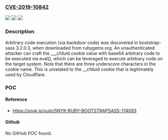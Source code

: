 ### [CVE-2019-10842](https://cve.mitre.org/cgi-bin/cvename.cgi?name=CVE-2019-10842)
![](https://img.shields.io/static/v1?label=Product&message=n%2Fa&color=blue)
![](https://img.shields.io/static/v1?label=Version&message=n%2Fa&color=blue)
![](https://img.shields.io/static/v1?label=Vulnerability&message=n%2Fa&color=brighgreen)

### Description

Arbitrary code execution (via backdoor code) was discovered in bootstrap-sass 3.2.0.3, when downloaded from rubygems.org. An unauthenticated attacker can craft the ___cfduid cookie value with base64 arbitrary code to be executed via eval(), which can be leveraged to execute arbitrary code on the target system. Note that there are three underscore characters in the cookie name. This is unrelated to the __cfduid cookie that is legitimately used by Cloudflare.

### POC

#### Reference
- https://snyk.io/vuln/SNYK-RUBY-BOOTSTRAPSASS-174093

#### Github
No GitHub POC found.

